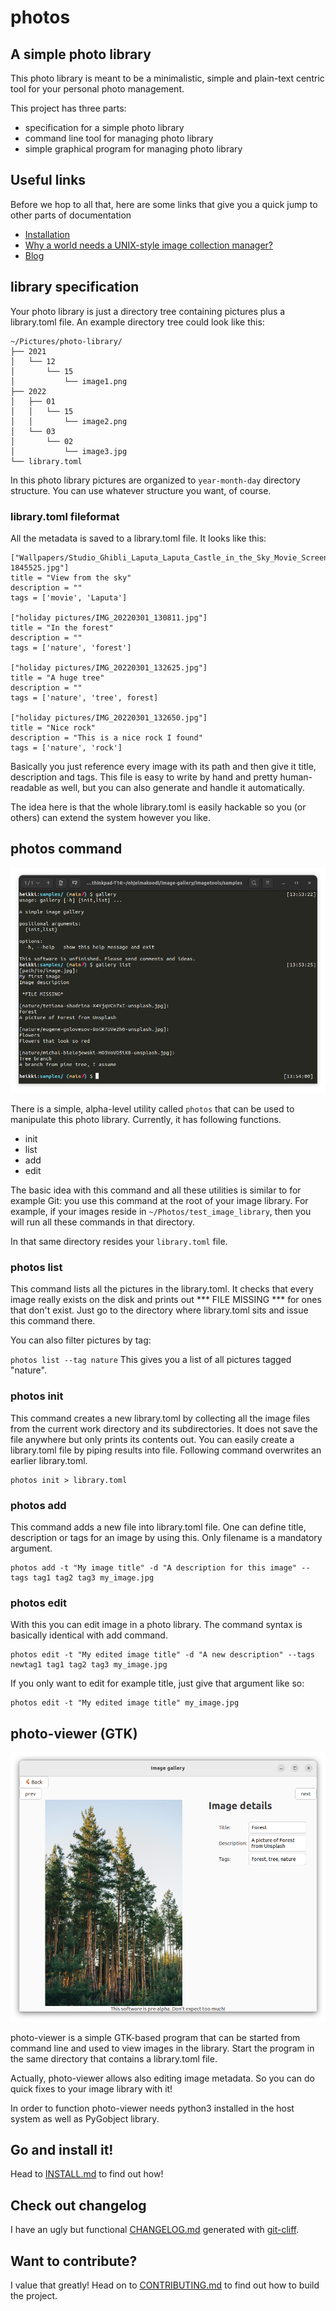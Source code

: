 # photos
## A simple photo library

This photo library is meant to be a minimalistic, simple and plain-text centric tool for your personal photo management.

This project has three parts:

 * specification for a simple photo library
 * command line tool for managing photo library
 * simple graphical program for managing photo library

## Useful links
Before we hop to all that, here are some links that give you a quick jump to other parts of documentation

 - [Installation](INSTALL.md)
 - [Why a world needs a UNIX-style image collection manager?](docs/why.md)
 - [Blog](docs/blog)

## library specification

Your photo library is just a directory tree containing pictures plus a library.toml file. An example directory tree could look like this:
```
~/Pictures/photo-library/
├── 2021
│   └── 12
│       └── 15
│           └── image1.png
├── 2022
│   ├── 01
│   │   └── 15
│   │       └── image2.png
│   └── 03
│       └── 02
│           └── image3.jpg
└── library.toml
```

In this photo library pictures are organized to `year-month-day` directory structure. You can use whatever structure you want, of course.

### library.toml fileformat

All the metadata is saved to a library.toml file. It looks like this:

```
["Wallpapers/Studio_Ghibli_Laputa_Laputa_Castle_in_the_Sky_Movie_Screenshots_far_view_anime_animated_movies-1845525.jpg"]
title = "View from the sky"
description = ""
tags = ['movie', 'Laputa']

["holiday pictures/IMG_20220301_130811.jpg"]
title = "In the forest"
description = ""
tags = ['nature', 'forest']

["holiday pictures/IMG_20220301_132625.jpg"]
title = "A huge tree"
description = ""
tags = ['nature', 'tree', forest]

["holiday pictures/IMG_20220301_132650.jpg"]
title = "Nice rock"
description = "This is a nice rock I found"
tags = ['nature', 'rock']

```

Basically you just reference every image with its path and then give it title, description and tags. This file is easy to write by hand and pretty human-readable as well, but you can also generate and handle it automatically.

The idea here is that the whole library.toml is easily hackable so you (or others) can extend the system however you like.

## photos command

![Picture of photos command line tool](./docs/screenshots/photos-cmd.png)

There is a simple, alpha-level utility called `photos` that can be used to manipulate this photo library. Currently, it has following functions.

 * init
 * list
 * add
 * edit

The basic idea with this command and all these utilities is similar to for example Git: you use this command at the root of your image library. For example, if your images reside in `~/Photos/test_image_library`, then you will run all these commands in that directory.

In that same directory resides your `library.toml` file.

### photos list
This command lists all the pictures in the library.toml. It checks that every image really exists on the disk and prints out *** FILE MISSING *** for ones that don't exist. Just go to the directory where library.toml sits and issue this command there.

You can also filter pictures by tag:

`photos list --tag nature`
This gives you a list of all pictures tagged "nature".

### photos init
This command creates a new library.toml by collecting all the image files from the current work directory and its subdirectories. It does not save the file anywhere but only prints its contents out. You can easily create a library.toml file by piping results into file. Following command overwrites an earlier library.toml.

```
photos init > library.toml
```

### photos add
This command adds a new file into library.toml file.
One can define title, description or tags for an image by using this. Only filename is a mandatory argument.

    photos add -t "My image title" -d "A description for this image" --tags tag1 tag2 tag3 my_image.jpg

### photos edit
With this you can edit image in a photo library. The command syntax is basically identical with add command.

    photos edit -t "My edited image title" -d "A new description" --tags newtag1 tag1 tag2 tag3 my_image.jpg

If you only want to edit for example title, just give that argument like so:

    photos edit -t "My edited image title" my_image.jpg

## photo-viewer (GTK)

![Picture of photo-viewer](./docs/screenshots/photo-viewer.png)

photo-viewer is a simple GTK-based program that can be started from command line and used to view images in the library. Start the program in the same directory that contains a library.toml file.

Actually, photo-viewer allows also editing image metadata. So you can do quick fixes to your image library with it!

In order to function photo-viewer needs python3 installed in the host system as well as PyGobject library.

## Go and install it!
 Head to [INSTALL.md](INSTALL.md) to find out how!

## Check out changelog
I have an ugly but functional [CHANGELOG.md](CHANGELOG.md) generated with [git-cliff](https://github.com/orhun/git-cliff).

## Want to contribute?
I value that greatly! Head on to [CONTRIBUTING.md](./CONTRIBUTING.md) to find out how to build the project.
